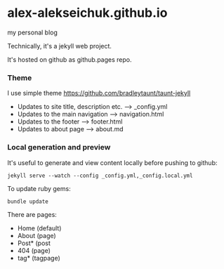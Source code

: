 # alex-alekseichuk.github.io

my personal blog

Technically, it's a jekyll web project.

It's hosted on github as github.pages repo.

### Theme

I use simple theme https://github.com/bradleytaunt/taunt-jekyll

- Updates to site title, description etc. --> _config.yml
- Updates to the main navigation --> navigation.html
- Updates to the footer --> footer.html
- Updates to about page --> about.md

### Local generation and preview

It's useful to generate and view content locally before pushing to github:

```
jekyll serve --watch --config _config.yml,_config.local.yml
```


To update ruby gems:

```
bundle update
```

There are pages:

- Home (default)
- About (page)
- Post* (post
- 404 (page)
- tag* (tagpage)


